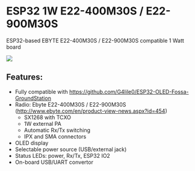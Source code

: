 # ESP32 1W E22-400M30S / E22-900M30S
ESP32-based EBYTE E22-400M30S / E22-900M30S compatible 1 Watt board

<img src="https://raw.githubusercontent.com/jgromes/ESP32-1W-GroundStation/master/doc/photo1.jpg"/>

## Features:
* Fully compatible with https://github.com/G4lile0/ESP32-OLED-Fossa-GroundStation
* Radio: Ebyte E22-400M30S / E22-900M30S (http://www.ebyte.com/en/product-view-news.aspx?id=454)
  * SX1268 with TCXO
  * 1W external PA
  * Automatic Rx/Tx switching
  * IPX and SMA connectors
* OLED display
* Selectable power source (USB/external jack)
* Status LEDs: power, Rx/Tx, ESP32 IO2
* On-board USB/UART convertor


